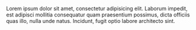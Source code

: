 Lorem ipsum dolor sit amet, consectetur adipisicing elit. Laborum impedit, est adipisci mollitia consequatur quam praesentium possimus, dicta officiis quas illo, nulla unde natus. Incidunt, fugit optio labore architecto sint.
